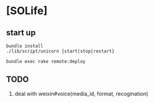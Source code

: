 # [SOLife]

## start up

````
bundle install
./lib/script/unicorn {start|stop|restart}

bundle exec rake remote:deploy
````

## TODO

  1. deal with weixin#voice(media_id, format, recogination)

